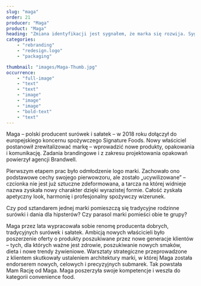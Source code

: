 ```yaml
---
slug: "maga"
order: 21
producer: "Maga"
product: "Maga"
heading: "Zmiana identyfikacji jest sygnałem, że marka się rozwija. Sygnałem na zewnątrz i do wewnątrz organizacji."
categories:
    - "rebranding"
    - "redesign.logo"
    - "packaging"

thumbnail: "images/Maga-Thumb.jpg"
occurrence:
    - "full-image"
    - "text"
    - "text"
    - "image"
    - "image"
    - "image"
    - "bold-text"
    - "text"
---
```

Maga – polski producent surówek i sałatek – w 2018 roku dołączył do europejskiego koncernu spożywczego Signature Foods. Nowy właściciel postanowił zrewitalizować markę – wprowadzić nowe produkty, opakowania i komunikację. Zadania brandingowe i z zakresu projektowania opakowań powierzył agencji Brandwell.

Pierwszym etapem prac było odmłodzenie logo marki. Zachowało ono podstawowe cechy swojego pierwowzoru, ale zostało „ucywilizowane” – czcionka nie jest już sztuczne zdeformowana, a tarcza na której widnieje nazwa zyskała nowy charakter dzięki wyrazistej formie. Całość zyskała apetyczny look, harmonię i profesjonalny spożywczy wizerunek.

Czy pod sztandarem jednej marki pomieszczą się tradycyjne rodzinne surówki i dania dla hipsterów? Czy parasol marki pomieści obie te grupy?

Maga przez lata wypracowała sobie renomę producenta dobrych, tradycyjnych surówek i sałatek. Ambicją nowych właścicieli było poszerzenie oferty o produkty poszukiwane przez nowe generacje klientów – tych, dla których ważne jest zdrowie, poszukiwanie nowych smaków, dieta i nowe trendy żywieniowe. Warsztaty strategiczne przeprowadzone z klientem skutkowały ustaleniem architektury marki, w której Maga została endorserem nowych, celowych i precyzyjnych submarek. Tak powstała Mam Rację od Maga. Maga poszerzyła swoje kompetencje i weszła do kategorii convenience food.
  